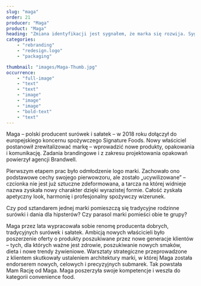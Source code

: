 ```yaml
---
slug: "maga"
order: 21
producer: "Maga"
product: "Maga"
heading: "Zmiana identyfikacji jest sygnałem, że marka się rozwija. Sygnałem na zewnątrz i do wewnątrz organizacji."
categories:
    - "rebranding"
    - "redesign.logo"
    - "packaging"

thumbnail: "images/Maga-Thumb.jpg"
occurrence:
    - "full-image"
    - "text"
    - "text"
    - "image"
    - "image"
    - "image"
    - "bold-text"
    - "text"
---
```

Maga – polski producent surówek i sałatek – w 2018 roku dołączył do europejskiego koncernu spożywczego Signature Foods. Nowy właściciel postanowił zrewitalizować markę – wprowadzić nowe produkty, opakowania i komunikację. Zadania brandingowe i z zakresu projektowania opakowań powierzył agencji Brandwell.

Pierwszym etapem prac było odmłodzenie logo marki. Zachowało ono podstawowe cechy swojego pierwowzoru, ale zostało „ucywilizowane” – czcionka nie jest już sztuczne zdeformowana, a tarcza na której widnieje nazwa zyskała nowy charakter dzięki wyrazistej formie. Całość zyskała apetyczny look, harmonię i profesjonalny spożywczy wizerunek.

Czy pod sztandarem jednej marki pomieszczą się tradycyjne rodzinne surówki i dania dla hipsterów? Czy parasol marki pomieści obie te grupy?

Maga przez lata wypracowała sobie renomę producenta dobrych, tradycyjnych surówek i sałatek. Ambicją nowych właścicieli było poszerzenie oferty o produkty poszukiwane przez nowe generacje klientów – tych, dla których ważne jest zdrowie, poszukiwanie nowych smaków, dieta i nowe trendy żywieniowe. Warsztaty strategiczne przeprowadzone z klientem skutkowały ustaleniem architektury marki, w której Maga została endorserem nowych, celowych i precyzyjnych submarek. Tak powstała Mam Rację od Maga. Maga poszerzyła swoje kompetencje i weszła do kategorii convenience food.
  